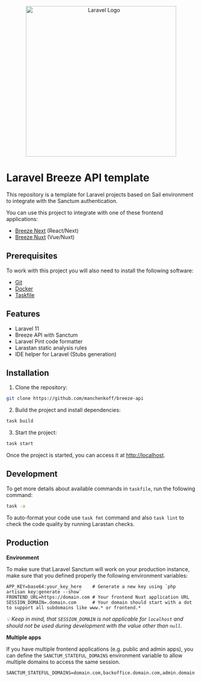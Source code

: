 <p align="center"><a href="https://laravel.com" target="_blank"><img src="https://raw.githubusercontent.com/laravel/art/master/logo-lockup/5%20SVG/2%20CMYK/1%20Full%20Color/laravel-logolockup-cmyk-red.svg" width="400" alt="Laravel Logo"></a></p>

# Laravel Breeze API template

This repository is a template for Laravel projects based on Sail environment to integrate with the Sanctum authentication.

You can use this project to integrate with one of these frontend applications:

-   [Breeze Next](https://github.com/laravel/breeze-next/) (React/Next)
-   [Breeze Nuxt](https://github.com/manchenkoff/breeze-nuxt) (Vue/Nuxt)

## Prerequisites

To work with this project you will also need to install the following software:

-   [Git](https://git-scm.com/)
-   [Docker](https://docker.com/)
-   [Taskfile](https://taskfile.dev/)

## Features

-   Laravel 11
-   Breeze API with Sanctum
-   Laravel Pint code formatter
-   Larastan static analysis rules
-   IDE helper for Laravel (Stubs generation)

## Installation

1. Clone the repository:

```bash
git clone https://github.com/manchenkoff/breeze-api
```

2. Build the project and install dependencies:

```bash
task build
```

3. Start the project:

```bash
task start
```

Once the project is started, you can access it at [http://localhost](http://localhost).

## Development

To get more details about available commands in `taskfile`, run the following command:

```bash
task -a
```

To auto-format your code use `task fmt` command and also `task lint` to check the code quality by running Larastan checks.

## Production

**Environment**

To make sure that Laravel Sanctum will work on your production instance, make sure that you defined properly the following environment variables:

```dotenv
APP_KEY=base64:your_key_here    # Generate a new key using `php artisan key:generate --show`
FRONTEND_URL=https://domain.com # Your frontend Nuxt application URL
SESSION_DOMAIN=.domain.com      # Your domain should start with a dot to support all subdomains like www.* or frontend.*
```

_💡 Keep in mind, that `SESSION_DOMAIN` is not applicable for `localhost` and should not be used during development with the value other than `null`._

**Multiple apps**

If you have multiple frontend applications (e.g. public and admin apps), you can define the `SANCTUM_STATEFUL_DOMAINS` environment variable to allow multiple domains to access the same session.

```dotenv
SANCTUM_STATEFUL_DOMAINS=domain.com,backoffice.domain.com,admin.domain.com
```
